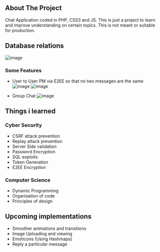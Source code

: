 
## About The Project


Chat Application coded in PHP, CSS3 and JS. This is just a project to learn and improve understanding on certain topics. This is not meant or suitable for production.

## Database relations
![image](https://user-images.githubusercontent.com/64523806/141974690-7bbc8dbd-98fc-4255-a2a9-886351255fc3.png)

### Some Features
* User to User PM via E2EE so that no two messages are the same
![image](https://user-images.githubusercontent.com/64523806/127499446-06125609-e870-40b9-9793-ad94ed5f11d0.png)
![image](https://user-images.githubusercontent.com/64523806/127499503-a2d30101-c127-43ab-9c7e-52c28de217f9.png)


* Group Chat
![image](https://user-images.githubusercontent.com/64523806/127499011-71bc3e96-b562-468c-ada5-190841d0e6c1.png)



## Things i learned


### Cyber Security
* CSRF attack prevention
* Replay attack prevention
* Server Side validation
* Password Encryption 
* SQL exploits
* Token Generation
* E2EE Encryption
### Computer Science
* Dynamic Programming
* Organisation of code
* Principles of design 


## Upcoming implementations

* Smoother animations and transitions
* Image Uploading and viewing
* Emoticons (Using Hashmaps)
* Reply a particular message


